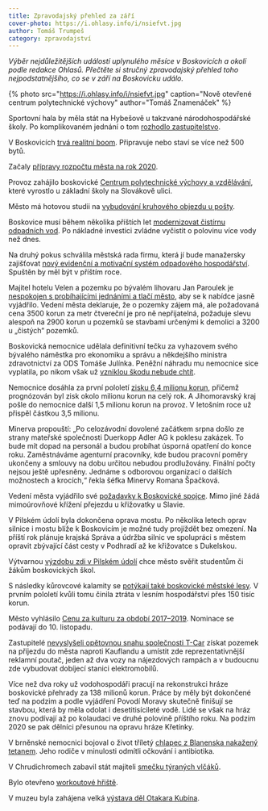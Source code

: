 ```yaml
---
title: Zpravodajský přehled za září
cover-photo: https://i.ohlasy.info/i/nsiefvt.jpg
author: Tomáš Trumpeš
category: zpravodajství
---
```


*Výběr nejdůležitějších událostí uplynulého měsíce v Boskovicích a okolí podle redakce Ohlasů. Přečtěte si stručný zpravodajský přehled toho nejpodstatnějšího, co se v září na Boskovicku událo.*

{% photo src="https://i.ohlasy.info/i/nsiefvt.jpg" caption="Nově otevřené centrum polytechnické výchovy" author="Tomáš Znamenáček" %}

Sportovní hala by měla stát na Hybešově u takzvané národohospodářské školy. Po komplikovaném jednání o tom [rozhodlo zastupitelstvo](https://ohlasy.info/clanky/2019/09/hala-hybesova.html).

V Boskovicích [trvá realitní boom](https://ohlasy.info/clanky/2019/09/reality.html). Připravuje nebo staví se více než 500 bytů.

Začaly [přípravy rozpočtu města na rok 2020](https://ohlasy.info/clanky/2019/09/z-radnice-2.html).

Provoz zahájilo boskovické [Centrum polytechnické výchovy a vzdělávání](https://ohlasy.info/clanky/2019/09/cpv-otevreno.html), které vyrostlo u základní školy na Slovákově ulici.

Město má hotovou studii na [vybudování kruhového objezdu u pošty](https://ohlasy.info/clanky/2019/09/z-radnice.html).

Boskovice musí během několika příštích let [modernizovat čistírnu odpadních vod](https://ohlasy.info/clanky/2019/09/cisticka.html). Po nákladné investici zvládne vyčistit o polovinu více vody než dnes.

Na druhý pokus schválila městská rada firmu, která jí bude manažersky zajišťovat [nový evidenční a motivační systém odpadového hospodářství](https://ohlasy.info/clanky/2019/09/levnejsi-odpad.html). Spuštěn by měl být v příštím roce.

Majitel hotelu Velen a pozemku po bývalém lihovaru Jan Paroulek je [nespokojen s probíhajícími jednáními a tlačí město](https://ohlasy.info/clanky/2019/09/zastupitelstvo.html), aby se k nabídce jasně vyjádřilo. Vedení města deklaruje, že o pozemky zájem má, ale požadovaná cena 3500 korun za metr čtvereční je pro ně nepřijatelná, požaduje slevu alespoň na 2900 korun u pozemků se stavbami určenými k demolici a 3200 u „čistých“ pozemků.

Boskovická nemocnice udělala definitivní tečku za vyhazovem svého bývalého náměstka pro ekonomiku a správu a někdejšího ministra zdravotnictví za ODS Tomáše Julínka. Peněžní náhradu mu nemocnice sice vyplatila, po nikom však už [vzniklou škodu nebude chtít](https://ohlasy.info/clanky/2019/09/skoda-julinek.html).

Nemocnice dosáhla za první pololetí [zisku 6,4 milionu korun](https://ohlasy.info/clanky/2019/09/z-radnice.html), přičemž prognózován byl zisk okolo milionu korun na celý rok. A Jihomoravský kraj pošle do nemocnice další 1,5 milionu korun na provoz. V letošním roce už přispěl částkou 3,5 milionu.

Minerva propouští: „Po celozávodní dovolené začátkem srpna došlo ze strany mateřské společnosti Duerkopp Adler AG k poklesu zakázek. To bude mít dopad na personál a budou probíhat úsporná opatření do konce roku. Zaměstnáváme agenturní pracovníky, kde budou pracovní poměry ukončeny a smlouvy na dobu určitou nebudou prodlužovány. Finální počty nejsou ještě upřesněny. Jednáme s odborovou organizací o dalších možnostech a krocích,“ řekla šéfka Minervy Romana Špačková.

Vedení města vyjádřilo své [požadavky k Boskovické spojce](https://ohlasy.info/clanky/2019/09/z-radnice-2.html). Mimo jiné žádá mimoúrovňové křížení přejezdu u křižovatky u Slavie.

V Pilském údolí byla dokončena oprava mostu. Po několika letech oprav silnice i mostu blíže k Boskovicím je možné tudy projíždět bez omezení. Na příští rok plánuje krajská Správa a údržba silnic ve spolupráci s městem opravit zbývající část cesty v Podhradí až ke křižovatce s Dukelskou.

Výtvarnou [výzdobu zdi v Pilském údolí](https://ohlasy.info/clanky/2019/09/z-radnice-2.html) chce město svěřit studentům či žákům boskovických škol.

S následky kůrovcové kalamity se [potýkají také boskovické městské lesy](https://ohlasy.info/clanky/2019/09/z-radnice.html). V prvním pololetí kvůli tomu činila ztráta v lesním hospodářství přes 150 tisíc korun.

Město vyhlásilo [Cenu za kulturu za období 2017–2019](https://boskovice.cz/cena-mesta-boskovice-v-oblasti-kultury/d-36985). Nominace se podávají do 10. listopadu.

Zastupitelé [nevyslyšeli opětovnou snahu společnosti T-Car](https://ohlasy.info/clanky/2019/09/zastupitelstvo.html) získat pozemek na příjezdu do města naproti Kauflandu a umístit zde reprezentativnější reklamní poutač, jeden až dva vozy na nájezdových rampách a v budoucnu zde vybudovat dobíjecí stanici elektromobilů.

Více než dva roky už vodohospodáři pracují na rekonstrukci hráze boskovické přehrady za 138 milionů korun. Práce by měly být dokončené teď na podzim a podle vyjádření Povodí Moravy skutečně finišují se stavbou, která by měla odolat i desetitisícileté vodě. Lidé se však na hráz znovu podívají až po kolaudaci ve druhé polovině příštího roku. Na podzim 2020 se pak dělníci přesunou na opravu hráze Křetínky.

V brněnské nemocnici bojoval o život tříletý [chlapec z Blanenska nakažený tetanem](https://blanensky.denik.cz/zpravy_region/stav-chlapce-nakazeneho-tetanem-se-lepsi-v-nemocnici-uz-sedi-ji-a-komunikuje-20190930.html). Jeho rodiče v minulosti odmítli očkování i antibiotika.

V Chrudichromech zabavil stát majiteli [smečku týraných vlčáků](https://blanensky.denik.cz/zpravy_region/smecku-ovcaku-zabavil-stat-sedmdesatilety-majitel-je-tyral-20190930.html).

Bylo otevřeno [workoutové hřiště](https://boskovice.cz/otevreni-workoutoveho-hriste-v-boskovicich/d-37091).

V muzeu byla zahájena velká [výstava děl Otakara Kubína](https://ohlasy.info/clanky/2019/10/rozhovor-ingerle.html).
